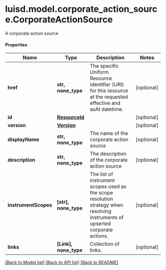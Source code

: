 # luisd.model.corporate_action_source.CorporateActionSource

A corporate action source

#### Properties
Name | Type | Description | Notes
------------ | ------------- | ------------- | -------------
**href** | **str, none_type** | The specific Uniform Resource Identifier (URI) for this resource at the requested effective and asAt datetime. | [optional] 
**id** | [**ResourceId**](ResourceId.md) |  | [optional] 
**version** | [**Version**](Version.md) |  | [optional] 
**displayName** | **str, none_type** | The name of the corporate action source | [optional] 
**description** | **str, none_type** | The description of the corporate action source | [optional] 
**instrumentScopes** | **[str], none_type** | The list of instrument scopes used as the scope resolution strategy when resolving instruments of upserted corporate actions. | [optional] 
**links** | **[Link], none_type** | Collection of links. | [optional] 

[[Back to Model list]](../../README.md#documentation-for-models) [[Back to API list]](../../README.md#documentation-for-api-endpoints) [[Back to README]](../../README.md)

